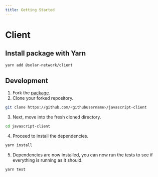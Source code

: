 ```yaml
---
title: Getting Started
---
```


# Client

## Install package with Yarn

```bash
yarn add @solar-network/client
```

## Development

1. Fork the [package](https://github.com/solar-network/javascript-client).
2. Clone your forked repository.

```bash
git clone https://github.com/<githubusername>/javascript-client
```

<!-- markdownlint-disable MD029 -->
3. Next, move into the fresh cloned directory.
<!-- markdownlint-enable MD029 -->

```bash
cd javascript-client
```

<!-- markdownlint-disable MD029 -->
4. Proceed to install the dependencies.
<!-- markdownlint-enable MD029 -->

```bash
yarn install
```

<!-- markdownlint-disable MD029 -->
5. Dependencies are now installed, you can now run the tests to see if everything is running as it should.
<!-- markdownlint-enable MD029 -->

```bash
yarn test
```
